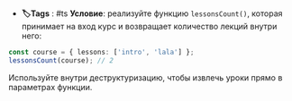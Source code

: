 - **🏷️Tags** : #ts
**Условие**: реализуйте функцию `lessonsCount()`, которая принимает на вход курс и возвращает количество лекций внутри него:

```typescript
const course = { lessons: ['intro', 'lala'] };
lessonsCount(course); // 2
```

Используйте внутри деструктуризацию, чтобы извлечь уроки прямо в параметрах функции.